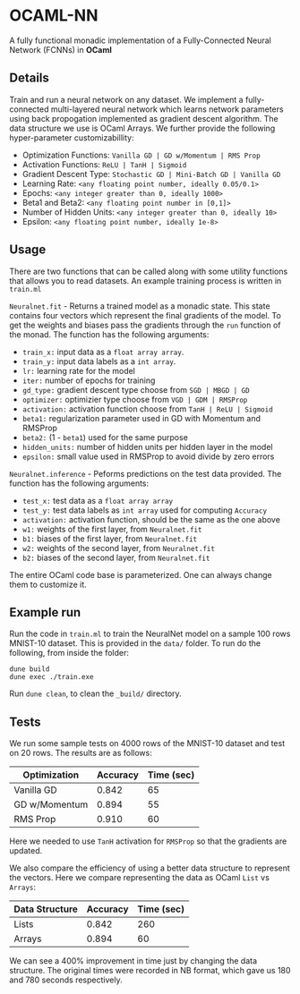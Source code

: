 # OCAML-NN

A fully functional monadic implementation of a Fully-Connected Neural Network (FCNNs) in **OCaml**


## Details

Train and run a neural network on any dataset. We implement a fully-connected multi-layered neural network which learns network parameters using back propogation implemented as gradient descent algorithm. The data structure we use is OCaml Arrays. We further provide the following hyper-parameter customizabillity:

- Optimization Functions:  `Vanilla GD | GD w/Momentum | RMS Prop` <br>
- Activation Functions:  `ReLU | TanH | Sigmoid ` <br>
- Gradient Descent Type:  `Stochastic GD | Mini-Batch GD | Vanilla GD` <br>
- Learning Rate: `<any floating point number, ideally 0.05/0.1>` <br>
- Epochs: `<any integer greater than 0, ideally 1000>` <br>
- Beta1 and Beta2: `<any floating point number in [0,1]>` <br>
- Number of Hidden Units: `<any integer greater than 0, ideally 10>` <br>
- Epsilon: `<any floating point number, ideally 1e-8>` <br>

## Usage

There are two functions that can be called along with some utility functions that allows you to read datasets. An example training process is written in `train.ml`

`Neuralnet.fit` - Returns a trained model as a monadic state. This state contains four vectors which represent the final gradients of the model. To get the weights and biases pass the gradients through the `run` function of the monad. The function has the following arguments:

- `train_x:` input data as a `float array array`.
- `train_y:` input data labels as a `int array`.
- `lr:` learning rate for the model
- `iter:` number of epochs for training
- `gd_type:` gradient descent type choose from `SGD | MBGD | GD`
- `optimizer:` optimizier type choose from `VGD | GDM | RMSProp`
- `activation:` activation function choose from `TanH | ReLU | Sigmoid`
- `beta1:` regularization parameter used in GD with Momentum and RMSProp
- `beta2:` (1 - `beta1`) used for the same purpose
- `hidden_units:` number of hidden units per hidden layer in the model
- `epsilon:` small value used in RMSProp to avoid divide by zero errors

`Neuralnet.inference` - Peforms predictions on the test data provided. The function has the following arguments:

- `test_x:` test data as a `float array array`
- `test_y:` test data labels as `int array` used for computing `Accuracy`
- `activation:` activation function, should be the same as the one above
- `w1:` weights of the first layer, from `Neuralnet.fit`
- `b1:` biases of the first layer, from `Neuralnet.fit`
- `w2:` weights of the second layer, from `Neuralnet.fit`
- `b2:` biases of the second layer, from `Neuralnet.fit`

The entire OCaml code base is parameterized. One can always change them to customize it.

## Example run

Run the code in `train.ml` to train the NeuralNet model on a sample 100 rows MNIST-10 dataset. This is provided in the `data/` folder. To run do the following, from inside the folder:
```
dune build
dune exec ./train.exe
```
Run `dune clean`, to clean the `_build/` directory.


## Tests

We run some sample tests on 4000 rows of the MNIST-10 dataset and test on 20 rows. The results are as follows:

| Optimization  | Accuracy | Time (sec) |
|---------------|----------|------------|
| Vanilla GD    | 0.842    | 65         |
| GD w/Momentum | 0.894    | 55         |
| RMS Prop      | 0.910    | 60         |

Here we needed to use `TanH` activation for `RMSProp` so that the gradients are updated. 

We also compare the efficiency of using a better data structure to represent the vectors. Here we compare representing the data as OCaml `List` vs `Arrays`:

| Data Structure  | Accuracy | Time (sec) |
|-----------------|----------|------------|
| Lists           | 0.842    | 260        |
| Arrays          | 0.894    | 60         |

We can see a 400% improvement in time just by changing the data structure. The original times were recorded in NB format, which gave us 180 and 780 seconds respectively.